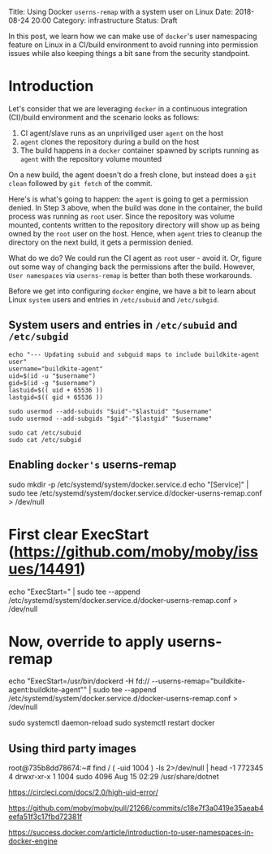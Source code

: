 Title: Using Docker `userns-remap` with a system user on Linux
Date: 2018-08-24 20:00
Category: infrastructure
Status: Draft

In this post, we learn how we can make use of `docker`'s user namespacing feature on Linux in a CI/build environment
to avoid running into permission issues while also keeping things a bit sane from the security standpoint.

# Introduction

Let's consider that we are leveraging `docker` in a continuous integration (CI)/build environment and the scenario
looks as follows:

1. CI agent/slave runs as an unpriviliged user `agent` on the host
2. `agent` clones the repository during a build on the host
3. The build happens in a `docker` container spawned by scripts running as `agent` with the repository volume mounted

On a new build, the agent doesn't do a fresh clone, but instead does a `git clean` followed by `git fetch` of the commit.

Here's is what's going to happen: the `agent` is going to get a permission denied. In Step 3 above, when the build was
done in the container, the build process was running as `root` user. Since the repository was volume mounted, contents
written to the repository directory will show up as being owned by the `root` user on the host. Hence, when `agent` tries
to cleanup the directory on the next build, it gets a permission denied.

What do we do? We could run the CI agent as `root` user - avoid it. Or, figure out some way of changing back the permissions
after the build. However, `User namespaces` via `userns-remap` is better than both these workarounds.

Before we get into configuring `docker` engine, we have a bit to learn about Linux `system` users and entries in
`/etc/subuid` and `/etc/subgid`.

## System users and entries in `/etc/subuid` and `/etc/subgid`





```
echo "--- Updating subuid and subguid maps to include buildkite-agent user"
username="buildkite-agent"
uid=$(id -u "$username")
gid=$(id -g "$username")
lastuid=$(( uid + 65536 ))
lastgid=$(( gid + 65536 ))

sudo usermod --add-subuids "$uid"-"$lastuid" "$username"
sudo usermod --add-subgids "$gid"-"$lastgid" "$username"

sudo cat /etc/subuid
sudo cat /etc/subgid
```

## Enabling `docker's` userns-remap

sudo mkdir -p /etc/systemd/system/docker.service.d
echo "[Service]" | sudo tee /etc/systemd/system/docker.service.d/docker-userns-remap.conf > /dev/null
# First clear ExecStart (https://github.com/moby/moby/issues/14491)
echo "ExecStart=" | sudo tee --append  /etc/systemd/system/docker.service.d/docker-userns-remap.conf > /dev/null
# Now, override to apply userns-remap
echo "ExecStart=/usr/bin/dockerd -H fd:// --userns-remap=\"buildkite-agent:buildkite-agent\"" | sudo tee --append  /etc/systemd/system/docker.service.d/docker-userns-remap.conf > /dev/null

sudo systemctl daemon-reload
sudo systemctl restart docker


## Using third party images

root@735b8dd78674:~#  find / \( -uid 1004 \)  -ls 2>/dev/null | head -1
   772345      4 drwxr-xr-x   1 1004     sudo         4096 Aug 15 02:29 /usr/share/dotnet

https://circleci.com/docs/2.0/high-uid-error/




https://github.com/moby/moby/pull/21266/commits/c18e7f3a0419e35aeab4eefa51f3c17fbd72381f


https://success.docker.com/article/introduction-to-user-namespaces-in-docker-engine


```
